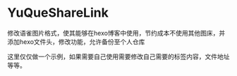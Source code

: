 # YuQueShareLink
修改语雀图片格式，使其能够在hexo博客中使用，节约成本不使用其他图床，并添加hexo文件头，修改功能，允许备份至个人仓库

这里仅仅做一个示例，如果需要自己使用需要修改自己需要的标签内容，文件地址等等。
